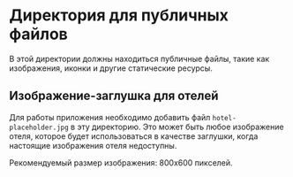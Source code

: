 # Директория для публичных файлов

В этой директории должны находиться публичные файлы, такие как изображения, иконки и другие статические ресурсы.

## Изображение-заглушка для отелей

Для работы приложения необходимо добавить файл `hotel-placeholder.jpg` в эту директорию. 
Это может быть любое изображение отеля, которое будет использоваться в качестве заглушки, 
когда настоящие изображения отеля недоступны.

Рекомендуемый размер изображения: 800x600 пикселей.
